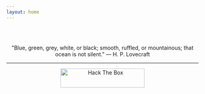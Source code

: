 ```yaml
---
layout: home
---
```

<center>
<br />
<br />
<p>"Blue, green, grey, white, or black; smooth, ruffled, or mountainous; that ocean is not silent." — H. P. Lovecraft</p><hr class="hr-line">
<p><a href="https://www.hackthebox.com/profile/56695"><img src="https://www.hackthebox.com/badge/image/56695" width="220" height="50" alt="Hack The Box"></a></p>
</center>
